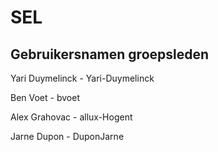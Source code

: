 # SEL

## Gebruikersnamen groepsleden
Yari Duymelinck - Yari-Duymelinck

Ben Voet - bvoet

Alex Grahovac - allux-Hogent

Jarne Dupon - DuponJarne
